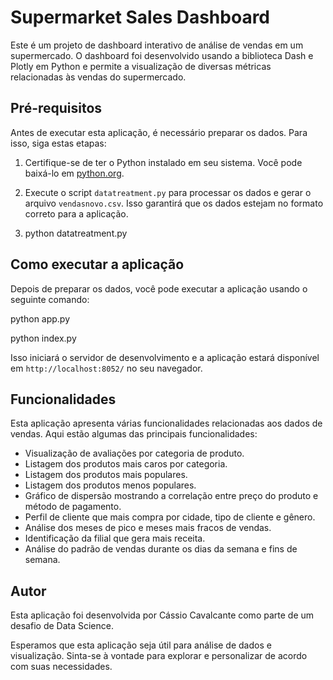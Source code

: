 # Supermarket Sales Dashboard

Este é um projeto de dashboard interativo de análise de vendas em um supermercado. O dashboard foi desenvolvido usando a biblioteca Dash e Plotly em Python e permite a visualização de diversas métricas relacionadas às vendas do supermercado.

## Pré-requisitos

Antes de executar esta aplicação, é necessário preparar os dados. Para isso, siga estas etapas:

1. Certifique-se de ter o Python instalado em seu sistema. Você pode baixá-lo em [python.org](https://www.python.org/downloads/).
   
2. Execute o script `datatreatment.py` para processar os dados e gerar o arquivo `vendasnovo.csv`. Isso garantirá que os dados estejam no formato correto para a aplicação.

3. python datatreatment.py

   
## Como executar a aplicação

Depois de preparar os dados, você pode executar a aplicação usando o seguinte comando:

python app.py

python index.py

Isso iniciará o servidor de desenvolvimento e a aplicação estará disponível em `http://localhost:8052/` no seu navegador.

## Funcionalidades

Esta aplicação apresenta várias funcionalidades relacionadas aos dados de vendas. Aqui estão algumas das principais funcionalidades:

- Visualização de avaliações por categoria de produto.
- Listagem dos produtos mais caros por categoria.
- Listagem dos produtos mais populares.
- Listagem dos produtos menos populares.
- Gráfico de dispersão mostrando a correlação entre preço do produto e método de pagamento.
- Perfil de cliente que mais compra por cidade, tipo de cliente e gênero.
- Análise dos meses de pico e meses mais fracos de vendas.
- Identificação da filial que gera mais receita.
- Análise do padrão de vendas durante os dias da semana e fins de semana.

## Autor

Esta aplicação foi desenvolvida por Cássio Cavalcante como parte de um desafio de Data Science.

Esperamos que esta aplicação seja útil para análise de dados e visualização. Sinta-se à vontade para explorar e personalizar de acordo com suas necessidades.




